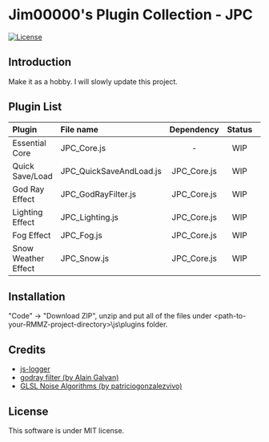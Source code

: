# Jim00000's Plugin Collection - JPC

<div>
    <p align="left">
        <a href="https://github.com/Jim00000/RMMZ-Plugin-Collection/blob/master/LICENSE">
            <img src="https://img.shields.io/github/license/Jim00000/RMMZ-Plugin-Collection" alt="License">
        </a>
    </p>
</div>

## Introduction

Make it as a hobby. I will slowly update this project.

## Plugin List

| Plugin | File name | Dependency | Status | Documentation |
|:---|:---|:---:|:---:|:---:|
| Essential Core | JPC_Core.js | - | WIP | - |
| Quick Save/Load | JPC_QuickSaveAndLoad.js | JPC_Core.js | WIP | - |
| God Ray Effect | JPC_GodRayFilter.js | JPC_Core.js | WIP | - |
| Lighting Effect | JPC_Lighting.js | JPC_Core.js | WIP | - |
| Fog Effect | JPC_Fog.js | JPC_Core.js | WIP | - |
| Snow Weather Effect | JPC_Snow.js | JPC_Core.js | WIP | - |

## Installation

"Code" → "Download ZIP", unzip and put all of the files under \<path-to-your-RMMZ-project-directory\>\js\plugins folder.

## Credits
- [js-logger](https://github.com/jonnyreeves/js-logger)
- [godray filter (by Alain Galvan)](https://github.com/pixijs/pixi-filters/tree/master/filters/godray)
- [GLSL Noise Algorithms (by patriciogonzalezvivo)](https://gist.github.com/patriciogonzalezvivo/670c22f3966e662d2f83)

## License

This software is under MIT license.